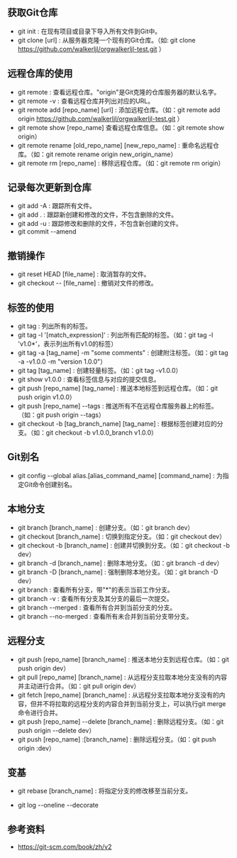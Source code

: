 ## 获取Git仓库
- git init : 在现有项目或目录下导入所有文件到Git中。
- git clone [url] : 从服务器克隆一个现有的Git仓库。（如: git clone https://github.com/walkerljl/orgwalkerljl-test.git ）

## 远程仓库的使用
- git remote : 查看远程仓库。"origin"是Git克隆的仓库服务器的默认名字。
- git remote -v : 查看远程仓库并列出对应的URL。
- git remote add [repo_name] [url] : 添加远程仓库。（如：git remote add origin https://github.com/walkerljl/orgwalkerljl-test.git ）
- git remote show [repo_name] 查看远程仓库信息。（如：git remote show origin）
- git remote rename [old_repo_name] [new_repo_name] : 重命名远程仓库。（如：git remote rename origin new_origin_name）
- git remote rm [repo_name] : 移除远程仓库。（如：git remote rm origin）

## 记录每次更新到仓库
- git add -A : 跟踪所有文件。
- git add . : 跟踪新创建和修改的文件，不包含删除的文件。
- git add -u : 跟踪修改和删除的文件，不包含新创建的文件。
- git commit --amend

## 撤销操作 
- git reset HEAD [file_name] :  取消暂存的文件。
- git checkout -- [file_name] :  撤销对文件的修改。

## 标签的使用
- git tag : 列出所有的标签。
- git tag -l '[match_expression]' : 列出所有匹配的标签。（如：git tag -l 'v1.0*'，表示列出所有v1.0的标签）
- git tag -a [tag_name] -m "some comments" : 创建附注标签。（如：git tag -a -v1.0.0 -m "version 1.0.0"）
- git tag [tag_name] : 创建轻量标签。（如：git tag -v1.0.0） 
- git show v1.0.0 : 查看标签信息与对应的提交信息。
- git push [repo_name] [tag_name] : 推送本地标签到远程仓库。（如：git push origin v1.0.0）
- git push [repo_name] --tags : 推送所有不在远程仓库服务器上的标签。（如：git push origin --tags）
- git checkout -b [tag_branch_name] [tag_name] : 根据标签创建对应的分支。（如：git checkout -b v1.0.0_branch v1.0.0）

## Git别名
- git config --global alias.[alias_command_name] [command_name] : 为指定Git命令创建别名。

## 本地分支
- git branch [branch_name] : 创建分支。（如：git branch dev）
- git checkout [branch_name] : 切换到指定分支。（如：git checkout dev）
- git checkout -b [branch_name] : 创建并切换到分支。（如：git checkout -b dev）
- git branch -d [branch_name] : 删除本地分支。（如：git branch -d dev）
- git branch -D [branch_name] : 强制删除本地分支。（如：git branch -D dev）
- git branch : 查看所有分支，带"*"的表示当前工作分支。
- git branch -v : 查看所有分支及其分支的最后一次提交。
- git branch --merged : 查看所有合并到当前分支的分支。
- git branch --no-merged : 查看所有未合并到当前分支带分支。

## 远程分支
- git push [repo_name] [branch_name] : 推送本地分支到远程仓库。（如：git push origin dev）
- git pull [repo_name] [branch_name] : 从远程分支拉取本地分支没有的内容并主动进行合并。（如：git pull origin dev）
- git fetch [repo_name] [branch_name] : 从远程分支拉取本地分支没有的内容，但并不将拉取的远程分支的内容合并到当前分支上，可以执行git merge命令进行合并。
- git push [repo_name] --delete [branch_name] : 删除远程分支。（如：git push origin --delete dev）
- git push [repo_name] :[branch_name] : 删除远程分支。（如：git push origin :dev）

## 变基
- git rebase [branch_name] : 将指定分支的修改移至当前分支。

- git log --oneline --decorate

## 参考资料
- https://git-scm.com/book/zh/v2

